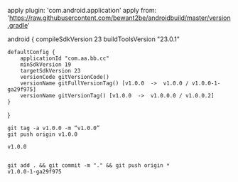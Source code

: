 apply plugin: 'com.android.application'
apply from: 'https://raw.githubusercontent.com/bewant2be/androidbuild/master/version.gradle'

android {
    compileSdkVersion 23
    buildToolsVersion "23.0.1"

    defaultConfig {
        applicationId "com.aa.bb.cc"
        minSdkVersion 19
        targetSdkVersion 23
        versionCode gitVersionCode()
        versionName gitFullVersionTag() [v1.0.0  ->  v1.0.0 / v1.0.0-1-ga29f975]
        versionName gitVersionTag() [v1.0.0  ->  v1.0.0.0 / v1.0.0.2]
    }
}
    
    
    git tag -a v1.0.0 -m “v1.0.0”
    git push origin v1.0.0
    
    v1.0.0
    
    
    git add . && git commit -m "." && git push origin *
    v1.0.0-1-ga29f975
    
    
    